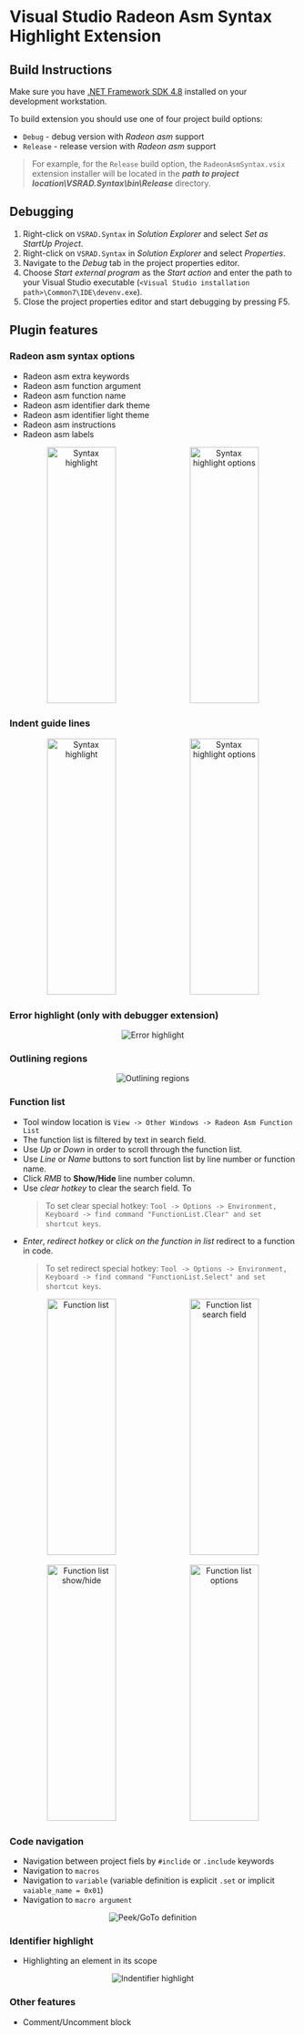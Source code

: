 # Visual Studio Radeon Asm Syntax Highlight Extension

## Build Instructions

Make sure you have [.NET Framework SDK 4.8](https://dotnet.microsoft.com/download/visual-studio-sdks) installed on your development workstation.

To build extension you should use one of four project build options:
* `Debug` - debug version with *Radeon asm* support
* `Release` - release version with *Radeon asm* support

> For example, for the `Release` build option, the `RadeonAsmSyntax.vsix` extension installer will be located in the ***path to project location\VSRAD.Syntax\bin\Release*** directory.

## Debugging

1. Right-click on `VSRAD.Syntax` in *Solution Explorer* and select *Set as StartUp Project*.
2. Right-click on `VSRAD.Syntax` in *Solution Explorer* and
select *Properties*.
4. Navigate to the *Debug* tab in the project properties editor.
5. Choose *Start external program* as the *Start action* and enter the path to your Visual Studio executable (`<Visual Studio installation path>\Common7\IDE\devenv.exe`).
6. Close the project properties editor and start debugging by pressing F5.

## Plugin features

### Radeon asm syntax options
* Radeon asm extra keywords
* Radeon asm function argument
* Radeon asm function name
* Radeon asm identifier dark theme
* Radeon asm identifier light theme
* Radeon asm instructions
* Radeon asm labels
<p align="center">
  <img src="docs/syntax_highlight.PNG" width="49%" height="450px" title="Syntax highlight">
  <img src="docs/syntax_highlight_options.PNG" width="49%" height="450px" title="Syntax highlight options">
</p>

### Indent guide lines
<p align="center">
  <img src="docs/indent_guide.PNG" width="49%" height="450px" title="Syntax highlight">
  <img src="docs/indent_guide_options.PNG" width="49%" height="450px" title="Syntax highlight options">
</p>

### Error highlight (only with debugger extension)
<p align="center">
  <img src="docs/error_highlight.PNG" title="Error highlight">
</p>

### Outlining regions 
<p align="center">
  <img src="docs/outlining.PNG" title="Outlining regions">
</p>

### Function list
* Tool window location is `View -> Other Windows -> Radeon Asm Function List`
* The function list is filtered by text in search field.
* Use *Up* or *Down* in order to scroll through the function list.
* Use *Line* or *Name* buttons to sort function list by line number or function name.
* Click *RMB* to **Show/Hide** line number column.
* Use *clear hotkey* to clear the search field. To 
  > To set clear special hotkey: `Tool -> Options -> Environment, Keyboard -> find command "FunctionList.Clear" and set shortcut keys`.
* *Enter*, *redirect hotkey* or *click on the function in list* redirect to a function in code.
  > To set redirect special hotkey: `Tool -> Options -> Environment, Keyboard -> find command "FunctionList.Select" and set shortcut keys`.

<p align="center">
  <img src="docs/function_list.PNG" width="49%" height="450px" title="Function list">
  <img src="docs/function_list_search.PNG" width="49%" height="450px" title="Function list search field">
</p>
<p align="center">
  <img src="docs/function_list_show_hide.PNG" width="49%" height="450px" title="Function list show/hide">
  <img src="docs/funtion_list_options.PNG" width="49%" height="450px" title="Function list options">
</p>

### Code navigation
* Navigation between project fiels by `#inclide` or `.include` keywords
* Navigation to `macros`
* Navigation to `variable` (variable definition is explicit `.set` or implicit `vaiable_name = 0x01`)
* Navigation to `macro argument`

<p align="center">
  <img src="docs/peek_goto_definition_show.PNG" title="Peek/GoTo definition">
</p>

### Identifier highlight
* Highlighting an element in its scope

<p align="center">
  <img src="docs/identifier_highlight.PNG" title="Indentifier highlight">
</p>

### Other features
* Comment/Uncomment block